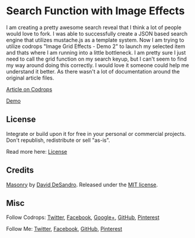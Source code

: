 # Search Function with Image Effects

I am creating a pretty awesome search reveal that I think a lot of people would love to fork. I was able to successfully create a JSON based search engine that utilizes mustache.js as a template system. Now I am trying to utilize codrops "Image Grid Effects - Demo 2" to launch my selected item and thats where I am running into a little bottleneck. I am pretty sure I just need to call the grid function on my search keyup, but I can't seem to find my way around doing this correctly. I would love it someone could help me understand it better. As there wasn't a lot of documentation around the original article files.

[Article on Codrops](http://tympanus.net/codrops/?p=25256)

[Demo](http://tympanus.net/Development/ImageGridEffects/)

## License

Integrate or build upon it for free in your personal or commercial projects. Don't republish, redistribute or sell "as-is". 

Read more here: [License](http://tympanus.net/codrops/licensing/)

## Credits

[Masonry](http://masonry.desandro.com/) by [David DeSandro](http://desandro.com/). Released under the [MIT license](http://desandro.mit-license.org).

## Misc

Follow Codrops: [Twitter](http://www.twitter.com/codrops), [Facebook](http://www.facebook.com/pages/Codrops/159107397912), [Google+](https://plus.google.com/101095823814290637419), [GitHub](https://github.com/codrops), [Pinterest](http://www.pinterest.com/codrops/)

Follow Me: [Twitter](http://www.twitter.com/ryanjbrant), [Facebook](http://www.facebook.com/ryanjbrant), [GitHub](https://github.com/ryanjbrant), [Pinterest](http://www.pinterest.com/ryanjbrant/)






